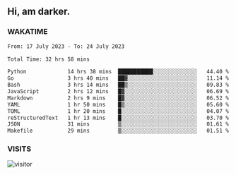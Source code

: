 ## Hi, am darker.

### WAKATIME

<!--START_SECTION:waka-->

```txt
From: 17 July 2023 - To: 24 July 2023

Total Time: 32 hrs 58 mins

Python             14 hrs 38 mins  ███████████░░░░░░░░░░░░░░   44.40 %
Go                 3 hrs 40 mins   ██▓░░░░░░░░░░░░░░░░░░░░░░   11.14 %
Bash               3 hrs 14 mins   ██▒░░░░░░░░░░░░░░░░░░░░░░   09.83 %
JavaScript         2 hrs 12 mins   █▓░░░░░░░░░░░░░░░░░░░░░░░   06.69 %
Markdown           2 hrs 9 mins    █▓░░░░░░░░░░░░░░░░░░░░░░░   06.52 %
YAML               1 hr 50 mins    █▒░░░░░░░░░░░░░░░░░░░░░░░   05.60 %
TOML               1 hr 20 mins    █░░░░░░░░░░░░░░░░░░░░░░░░   04.07 %
reStructuredText   1 hr 13 mins    █░░░░░░░░░░░░░░░░░░░░░░░░   03.70 %
JSON               31 mins         ▒░░░░░░░░░░░░░░░░░░░░░░░░   01.61 %
Makefile           29 mins         ▒░░░░░░░░░░░░░░░░░░░░░░░░   01.51 %
```

<!--END_SECTION:waka-->

### VISITS
<!-- i should probably build this when i will have some time -->
![visitor](https://profile-counter.glitch.me/sanix-darker/count.svg)
